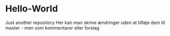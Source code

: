 # Hello-World
Just another repository
Her kan man skrive ændringer uden at tilføje dem til master - men som kommentarer eller forslag
